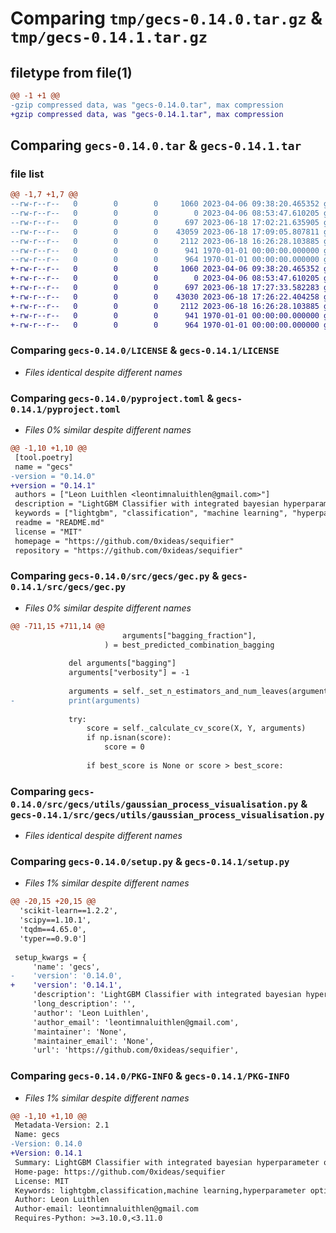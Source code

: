 # Comparing `tmp/gecs-0.14.0.tar.gz` & `tmp/gecs-0.14.1.tar.gz`

## filetype from file(1)

```diff
@@ -1 +1 @@
-gzip compressed data, was "gecs-0.14.0.tar", max compression
+gzip compressed data, was "gecs-0.14.1.tar", max compression
```

## Comparing `gecs-0.14.0.tar` & `gecs-0.14.1.tar`

### file list

```diff
@@ -1,7 +1,7 @@
--rw-r--r--   0        0        0     1060 2023-04-06 09:38:20.465352 gecs-0.14.0/LICENSE
--rw-r--r--   0        0        0        0 2023-04-06 08:53:47.610205 gecs-0.14.0/README.md
--rw-r--r--   0        0        0      697 2023-06-18 17:02:21.635905 gecs-0.14.0/pyproject.toml
--rw-r--r--   0        0        0    43059 2023-06-18 17:09:05.807811 gecs-0.14.0/src/gecs/gec.py
--rw-r--r--   0        0        0     2112 2023-06-18 16:26:28.103885 gecs-0.14.0/src/gecs/utils/gaussian_process_visualisation.py
--rw-r--r--   0        0        0      941 1970-01-01 00:00:00.000000 gecs-0.14.0/setup.py
--rw-r--r--   0        0        0      964 1970-01-01 00:00:00.000000 gecs-0.14.0/PKG-INFO
+-rw-r--r--   0        0        0     1060 2023-04-06 09:38:20.465352 gecs-0.14.1/LICENSE
+-rw-r--r--   0        0        0        0 2023-04-06 08:53:47.610205 gecs-0.14.1/README.md
+-rw-r--r--   0        0        0      697 2023-06-18 17:27:33.582283 gecs-0.14.1/pyproject.toml
+-rw-r--r--   0        0        0    43030 2023-06-18 17:26:22.404258 gecs-0.14.1/src/gecs/gec.py
+-rw-r--r--   0        0        0     2112 2023-06-18 16:26:28.103885 gecs-0.14.1/src/gecs/utils/gaussian_process_visualisation.py
+-rw-r--r--   0        0        0      941 1970-01-01 00:00:00.000000 gecs-0.14.1/setup.py
+-rw-r--r--   0        0        0      964 1970-01-01 00:00:00.000000 gecs-0.14.1/PKG-INFO
```

### Comparing `gecs-0.14.0/LICENSE` & `gecs-0.14.1/LICENSE`

 * *Files identical despite different names*

### Comparing `gecs-0.14.0/pyproject.toml` & `gecs-0.14.1/pyproject.toml`

 * *Files 0% similar despite different names*

```diff
@@ -1,10 +1,10 @@
 [tool.poetry]
 name = "gecs"
-version = "0.14.0"
+version = "0.14.1"
 authors = ["Leon Luithlen <leontimnaluithlen@gmail.com>"]
 description = "LightGBM Classifier with integrated bayesian hyperparameter optimization"
 keywords = ["lightgbm", "classification", "machine learning", "hyperparameter optimization", "classifier"]
 readme = "README.md"
 license = "MIT"
 homepage = "https://github.com/0xideas/sequifier"
 repository = "https://github.com/0xideas/sequifier"
```

### Comparing `gecs-0.14.0/src/gecs/gec.py` & `gecs-0.14.1/src/gecs/gec.py`

 * *Files 0% similar despite different names*

```diff
@@ -711,15 +711,14 @@
                         arguments["bagging_fraction"],
                     ) = best_predicted_combination_bagging
 
             del arguments["bagging"]
             arguments["verbosity"] = -1
 
             arguments = self._set_n_estimators_and_num_leaves(arguments, i, n_iter)
-            print(arguments)
 
             try:
                 score = self._calculate_cv_score(X, Y, arguments)
                 if np.isnan(score):
                     score = 0
 
                 if best_score is None or score > best_score:
```

### Comparing `gecs-0.14.0/src/gecs/utils/gaussian_process_visualisation.py` & `gecs-0.14.1/src/gecs/utils/gaussian_process_visualisation.py`

 * *Files identical despite different names*

### Comparing `gecs-0.14.0/setup.py` & `gecs-0.14.1/setup.py`

 * *Files 1% similar despite different names*

```diff
@@ -20,15 +20,15 @@
  'scikit-learn==1.2.2',
  'scipy==1.10.1',
  'tqdm==4.65.0',
  'typer==0.9.0']
 
 setup_kwargs = {
     'name': 'gecs',
-    'version': '0.14.0',
+    'version': '0.14.1',
     'description': 'LightGBM Classifier with integrated bayesian hyperparameter optimization',
     'long_description': '',
     'author': 'Leon Luithlen',
     'author_email': 'leontimnaluithlen@gmail.com',
     'maintainer': 'None',
     'maintainer_email': 'None',
     'url': 'https://github.com/0xideas/sequifier',
```

### Comparing `gecs-0.14.0/PKG-INFO` & `gecs-0.14.1/PKG-INFO`

 * *Files 1% similar despite different names*

```diff
@@ -1,10 +1,10 @@
 Metadata-Version: 2.1
 Name: gecs
-Version: 0.14.0
+Version: 0.14.1
 Summary: LightGBM Classifier with integrated bayesian hyperparameter optimization
 Home-page: https://github.com/0xideas/sequifier
 License: MIT
 Keywords: lightgbm,classification,machine learning,hyperparameter optimization,classifier
 Author: Leon Luithlen
 Author-email: leontimnaluithlen@gmail.com
 Requires-Python: >=3.10.0,<3.11.0
```

